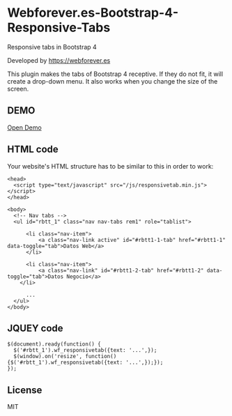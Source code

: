 # Webforever.es-Bootstrap-4-Responsive-Tabs
Responsive tabs in Bootstrap 4

Developed by https://webforever.es

This plugin makes the tabs of Bootstrap 4 receptive. If they do not fit, it will create a drop-down menu. It also works when you change the size of the screen.

## DEMO
[Open Demo](https://cerrajero24huelva.es/borrame.php)


## HTML code
Your website's HTML structure has to be similar to this in order to work:
```
<head>
  <script type="text/javascript" src="/js/responsivetab.min.js"></script>
</head>

<body>
  <!-- Nav tabs -->
  <ul id="rbtt_1" class="nav nav-tabs rem1" role="tablist">

	  <li class="nav-item">
		  <a class="nav-link active" id="#rbtt1-1-tab" href="#rbtt1-1" data-toggle="tab">Datos Web</a>
	  </li>
  
	  <li class="nav-item">
		  <a class="nav-link" id="#rbtt1-2-tab" href="#rbtt1-2" data-toggle="tab">Datos Negocio</a>
    </li>
  
      ...
  </ul>
</body>
```
## JQUEY code
```
$(document).ready(function() {
  $('#rbtt_1').wf_responsivetab({text: '...',});
  $(window).on('resize', function() {$('#rbtt_1').wf_responsivetab({text: '...',});});
});

``` 

## License
MIT
